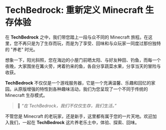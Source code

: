 # TechBedrock: 重新定义 Minecraft 生存体验

在 **TechBedrock** 之中，我们带您踏上一段与众不同的 Minecraft 旅程。在这里，您不再只是为了生存而玩，而是为了享受、回味和与众玩家一同度过那份独特的 "养老" 时光。

想象一下，阳光斜照，您在海边的小屋门前晒太阳、与好友种田、钓鱼，而每一个夜晚，大家围坐在篝火旁，烤着钓来的鱼，各自分享蔬菜水果，分享当天的冒险与收获。

**TechBedrock** 不仅仅是一个游戏服务器，它是一个充满温馨、乐趣和回忆的家园。从原版增强的特性到各种趣味活动，我们为您呈现了一个不同于传统的 Minecraft 生存模式。

> 🌲 *“在 TechBedrock，我们不仅仅生存，我们生活。”*

不管您是 Minecraft 的老玩家，还是新手，这里都有属于您的一片天地。欢迎加入我们，一起在 **TechBedrock** 这片养老乐土中，体验、探索、回味。
